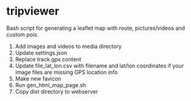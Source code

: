 # tripviewer

Bash script for generating a leaflet map with route, pictures/videos and custom pois.

1. Add images and videos to media directory
2. Update settings.json
3. Replace track.gpx content
4. Update file_lat_lon.csv with filename and lat/lon coordinates if your image files are missing GPS location info
5. Make new favicon
6. Run gen_html_map_page.sh
7. Copy dist directory to webserver
